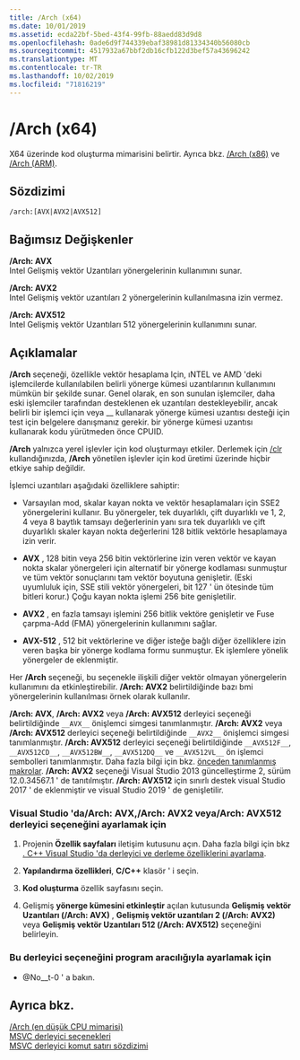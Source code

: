 ```yaml
---
title: /Arch (x64)
ms.date: 10/01/2019
ms.assetid: ecda22bf-5bed-43f4-99fb-88aedd83d9d8
ms.openlocfilehash: 0ade6d9f744339ebaf38981d81334340b56080cb
ms.sourcegitcommit: 4517932a67bbf2db16cfb122d3bef57a43696242
ms.translationtype: MT
ms.contentlocale: tr-TR
ms.lasthandoff: 10/02/2019
ms.locfileid: "71816219"
---
```

# <a name="arch-x64"></a>/Arch (x64)

X64 üzerinde kod oluşturma mimarisini belirtir. Ayrıca bkz. [/Arch (x86)](arch-x86.md) ve [/Arch (ARM)](arch-arm.md).

## <a name="syntax"></a>Sözdizimi

```
/arch:[AVX|AVX2|AVX512]
```

## <a name="arguments"></a>Bağımsız Değişkenler

**/Arch: AVX**<br/>
Intel Gelişmiş vektör Uzantıları yönergelerinin kullanımını sunar.

**/Arch: AVX2**<br/>
Intel Gelişmiş vektör uzantıları 2 yönergelerinin kullanılmasına izin vermez.

**/Arch: AVX512**<br/>
Intel Gelişmiş vektör Uzantıları 512 yönergelerinin kullanımını sunar.

## <a name="remarks"></a>Açıklamalar

**/Arch** seçeneği, özellikle vektör hesaplama Için, ıNTEL ve AMD 'deki işlemcilerde kullanılabilen belirli yönerge kümesi uzantılarının kullanımını mümkün bir şekilde sunar. Genel olarak, en son sunulan işlemciler, daha eski işlemciler tarafından desteklenen ek uzantıları destekleyebilir, ancak belirli bir işlemci için veya __ kullanarak yönerge kümesi uzantısı desteği için test için belgelere danışmanız gerekir. [ ](../../intrinsics/cpuid-cpuidex.md)bir yönerge kümesi uzantısı kullanarak kodu yürütmeden önce CPUID.

**/Arch** yalnızca yerel işlevler için kod oluşturmayı etkiler. Derlemek için [/clr](clr-common-language-runtime-compilation.md) kullandığınızda, **/Arch** yönetilen işlevler için kod üretimi üzerinde hiçbir etkiye sahip değildir.

İşlemci uzantıları aşağıdaki özelliklere sahiptir:

- Varsayılan mod, skalar kayan nokta ve vektör hesaplamaları için SSE2 yönergelerini kullanır. Bu yönergeler, tek duyarlıklı, çift duyarlıklı ve 1, 2, 4 veya 8 baytlık tamsayı değerlerinin yanı sıra tek duyarlıklı ve çift duyarlıklı skaler kayan nokta değerlerini 128 bitlik vektörle hesaplamaya izin verir.

- **AVX** , 128 bitin veya 256 bitin vektörlerine izin veren vektör ve kayan nokta skalar yönergeleri için alternatif bir yönerge kodlaması sunmuştur ve tüm vektör sonuçlarını tam vektör boyutuna genişletir. (Eski uyumluluk için, SSE stili vektör yönergeleri, bit 127 ' ün ötesinde tüm bitleri korur.) Çoğu kayan nokta işlemi 256 bite genişletilir.

- **AVX2** , en fazla tamsayı işlemini 256 bitlik vektöre genişletir ve Fuse çarpma-Add (FMA) yönergelerinin kullanımını sağlar.

- **AVX-512** , 512 bit vektörlerine ve diğer isteğe bağlı diğer özelliklere izin veren başka bir yönerge kodlama formu sunmuştur. Ek işlemlere yönelik yönergeler de eklenmiştir.

Her **/Arch** seçeneği, bu seçenekle ilişkili diğer vektör olmayan yönergelerin kullanımını da etkinleştirebilir. **/Arch: AVX2** belirtildiğinde bazı bmi yönergelerinin kullanılması örnek olarak kullanılır.

**/Arch: AVX**, **/Arch: AVX2** veya **/Arch: AVX512** derleyici seçeneği belirtildiğinde `__AVX__` önişlemci simgesi tanımlanmıştır. **/Arch: AVX2** veya **/Arch: AVX512** derleyici seçeneği belirtildiğinde `__AVX2__` önişlemci simgesi tanımlanmıştır. **/Arch: AVX512** derleyici seçeneği belirtildiğinde `__AVX512F__`, `__AVX512CD__`, `__AVX512BW__`, `__AVX512DQ__` ve `__AVX512VL__` ön işlemci sembolleri tanımlanmıştır. Daha fazla bilgi için bkz. [önceden tanımlanmış makrolar](../../preprocessor/predefined-macros.md). **/Arch: AVX2** seçeneği Visual Studio 2013 güncelleştirme 2, sürüm 12.0.34567.1 ' de tanıtılmıştır. **/Arch: AVX512** için sınırlı destek visual Studio 2017 ' de eklenmiştir ve visual Studio 2019 ' de genişletilir.

### <a name="to-set-the-archavx-archavx2-or-archavx512-compiler-option-in-visual-studio"></a>Visual Studio 'da/Arch: AVX,/Arch: AVX2 veya/Arch: AVX512 derleyici seçeneğini ayarlamak için

1. Projenin **Özellik sayfaları** iletişim kutusunu açın. Daha fazla bilgi için bkz [. C++ Visual Studio 'da derleyici ve derleme özelliklerini ayarlama](../working-with-project-properties.md).

1. **Yapılandırma özellikleri**, **C/C++**  klasör ' i seçin.

1. **Kod oluşturma** özellik sayfasını seçin.

1. Gelişmiş **yönerge kümesini etkinleştir** açılan kutusunda **Gelişmiş vektör Uzantıları (/Arch: AVX)** , **Gelişmiş vektör uzantıları 2 (/Arch: AVX2)** veya **Gelişmiş vektör Uzantıları 512 (/Arch: AVX512)** seçeneğini belirleyin.

### <a name="to-set-this-compiler-option-programmatically"></a>Bu derleyici seçeneğini program aracılığıyla ayarlamak için

- @No__t-0 ' a bakın.

## <a name="see-also"></a>Ayrıca bkz.

[/Arch (en düşük CPU mimarisi)](arch-minimum-cpu-architecture.md)<br/>
[MSVC derleyici seçenekleri](compiler-options.md)<br/>
[MSVC derleyici komut satırı sözdizimi](compiler-command-line-syntax.md)
